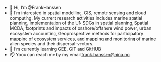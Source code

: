 - 👋 Hi, I’m @FrankHanssen
- 👀 I’m interested in spatial modelling, GIS, remote sensing and cloud computing. My current research activities includes marine spatial planning, implementation of the UN SDGs in spatial planning, Spatial MCDA, footprints and impacts of onshore/offshore wind power, urban ecosystem accounting, Geoprospective methods for participatory mapping of ecosystem services, and mapping and monitoring of marine alien species and their dispersal-vectors. 
- 🌱 I’m currently learning GEE, GiT and GitHUB
- 📫 Yoou can reach me by my email frank.hanssen@nina.no

<!---
FrankHanssen/FrankHanssen is a ✨ special ✨ repository because its `README.md` (this file) appears on your GitHub profile.
You can click the Preview link to take a look at your changes.
--->
